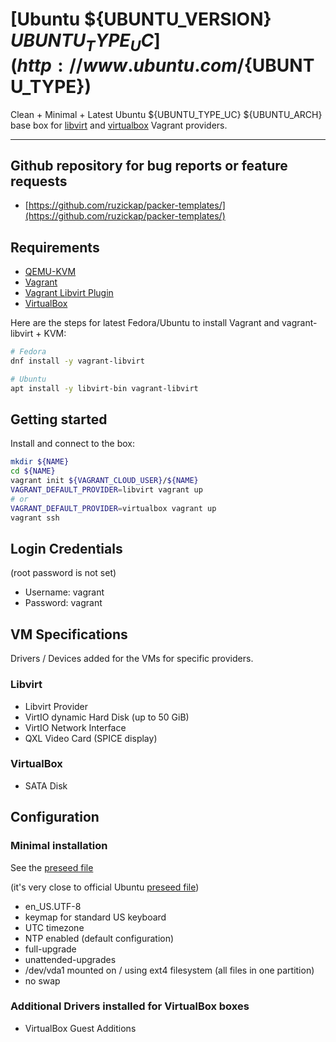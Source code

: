 # [Ubuntu ${UBUNTU_VERSION} ${UBUNTU_TYPE_UC}](http://www.ubuntu.com/${UBUNTU_TYPE})

Clean + Minimal + Latest Ubuntu ${UBUNTU_TYPE_UC} ${UBUNTU_ARCH} base box for
[libvirt](https://github.com/vagrant-libvirt/vagrant-libvirt) and
[virtualbox](https://www.vagrantup.com/docs/virtualbox/) Vagrant providers.

---

## Github repository for bug reports or feature requests

* [https://github.com/ruzickap/packer-templates/](https://github.com/ruzickap/packer-templates/)

## Requirements

* [QEMU-KVM](https://en.wikibooks.org/wiki/QEMU/Installing_QEMU)
* [Vagrant](https://www.vagrantup.com/downloads.html)
* [Vagrant Libvirt Plugin](https://github.com/pradels/vagrant-libvirt#installation)
* [VirtualBox](https://www.virtualbox.org/)

Here are the steps for latest Fedora/Ubuntu to install Vagrant
and vagrant-libvirt + KVM:

```bash
# Fedora
dnf install -y vagrant-libvirt

# Ubuntu
apt install -y libvirt-bin vagrant-libvirt
```

## Getting started

Install and connect to the box:

```bash
mkdir ${NAME}
cd ${NAME}
vagrant init ${VAGRANT_CLOUD_USER}/${NAME}
VAGRANT_DEFAULT_PROVIDER=libvirt vagrant up
# or
VAGRANT_DEFAULT_PROVIDER=virtualbox vagrant up
vagrant ssh
```

## Login Credentials

(root password is not set)

* Username: vagrant
* Password: vagrant

## VM Specifications

Drivers / Devices added for the VMs for specific providers.

### Libvirt

* Libvirt Provider
* VirtIO dynamic Hard Disk (up to 50 GiB)
* VirtIO Network Interface
* QXL Video Card (SPICE display)

### VirtualBox

* SATA Disk

## Configuration

### Minimal installation

See the [preseed file](https://github.com/ruzickap/packer-templates/blob/master/http/ubuntu-${UBUNTU_TYPE}/preseed.cfg)

(it's very close to official Ubuntu [preseed file](https://help.ubuntu.com/lts/installation-guide/example-preseed.txt))

* en_US.UTF-8
* keymap for standard US keyboard
* UTC timezone
* NTP enabled (default configuration)
* full-upgrade
* unattended-upgrades
* /dev/vda1 mounted on / using ext4 filesystem (all files in one partition)
* no swap

### Additional Drivers installed for VirtualBox boxes

* VirtualBox Guest Additions
